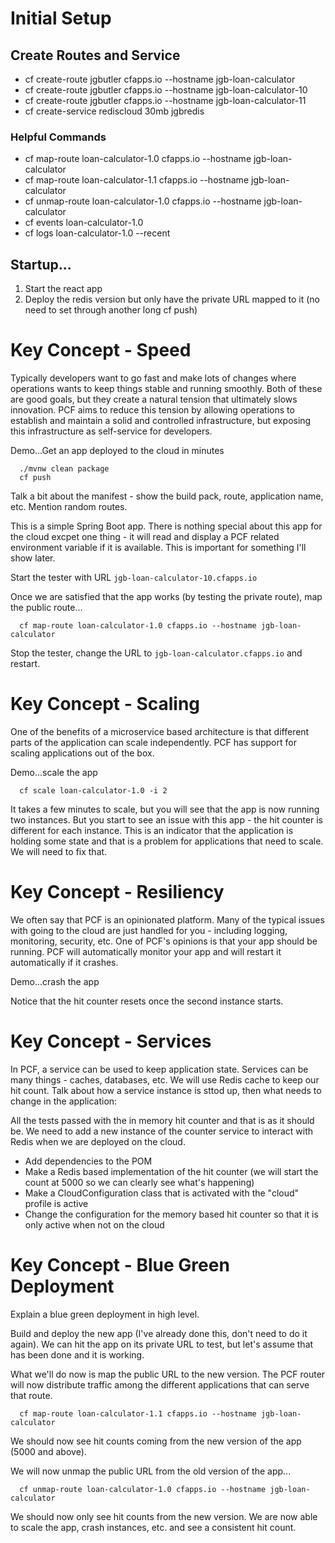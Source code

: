 # Initial Setup

## Create Routes and Service

- cf create-route jgbutler cfapps.io --hostname jgb-loan-calculator
- cf create-route jgbutler cfapps.io --hostname jgb-loan-calculator-10
- cf create-route jgbutler cfapps.io --hostname jgb-loan-calculator-11
- cf create-service rediscloud 30mb jgbredis

### Helpful Commands

- cf map-route loan-calculator-1.0 cfapps.io --hostname jgb-loan-calculator
- cf map-route loan-calculator-1.1 cfapps.io --hostname jgb-loan-calculator
- cf unmap-route loan-calculator-1.0 cfapps.io --hostname jgb-loan-calculator
- cf events loan-calculator-1.0
- cf logs loan-calculator-1.0 --recent

## Startup...

1. Start the react app
2. Deploy the redis version but only have the private URL mapped to it (no need to set through another long cf push)


# Key Concept - Speed

Typically developers want to go fast and make lots of changes where operations wants to keep things stable and running smoothly. Both of these are good goals, but they create a natural tension that ultimately slows innovation. PCF aims to reduce this tension by allowing operations to establish and maintain a solid and controlled infrastructure, but exposing this infrastructure as self-service for developers.

Demo...Get an app deployed to the cloud in minutes

```Shell
  ./mvnw clean package
  cf push
```

Talk a bit about the manifest - show the build pack, route, application name, etc. Mention random routes.

This is a simple Spring Boot app.  There is nothing special about this app for the cloud excpet one thing - it will read and display a PCF related environment variable if it is available. This is important for something I'll show later.

Start the tester with URL `jgb-loan-calculator-10.cfapps.io`

Once we are satisfied that the app works (by testing the private route), map the public route...

```shell
  cf map-route loan-calculator-1.0 cfapps.io --hostname jgb-loan-calculator
```

Stop the tester, change the URL to `jgb-loan-calculator.cfapps.io` and restart.

# Key Concept - Scaling

One of the benefits of a microservice based architecture is that different parts of the application can scale independently. PCF has support for scaling applications out of the box.

Demo...scale the app

```shell
  cf scale loan-calculator-1.0 -i 2
```

It takes a few minutes to scale, but you will see that the app is now running two instances. But you start to see an issue with this app - the hit counter is different for each instance. This is an indicator that the application is holding some state and that is a problem for applications that need to scale. We will need to fix that.

# Key Concept - Resiliency

We often say that PCF is an opinionated platform. Many of the typical issues with going to the cloud are just handled for you - including logging, monitoring, security, etc. One of PCF's opinions is that your app should be running. PCF will automatically monitor your app and will restart it automatically if it crashes.

Demo...crash the app

Notice that the hit counter resets once the second instance starts.

# Key Concept - Services

In PCF, a service can be used to keep application state. Services can be many things - caches, databases, etc. We will use Redis cache to keep our hit count. Talk about how a service instance is sttod up, then what needs to change in the application:

All the tests passed with the in memory hit counter and that is as it should be. We need to add a new instance of the counter service to interact with Redis when we are deployed on the cloud.

- Add dependencies to the POM
- Make a Redis based implementation of the hit counter (we will start the count at 5000 so we can clearly see what's happening)
- Make a CloudConfiguration class that is activated with the "cloud" profile is active
- Change the configuration for the memory based hit counter so that it is only active when not on the cloud

# Key Concept - Blue Green Deployment

Explain a blue green deployment in high level.

Build and deploy the new app (I've already done this, don't need to do it again). We can hit the app on its private URL to test, but let's assume that has been done and it is working.

What we'll do now is map the public URL to the new version. The PCF router will now distribute traffic among the different applications that can serve that route.

```shell
  cf map-route loan-calculator-1.1 cfapps.io --hostname jgb-loan-calculator
```

We should now see hit counts coming from the new version of the app (5000 and above).

We will now unmap the public URL from the old version of the app...

```shell
  cf unmap-route loan-calculator-1.0 cfapps.io --hostname jgb-loan-calculator
```

We should now only see hit counts from the new version. We are now able to scale the app, crash instances, etc. and see a consistent hit count.